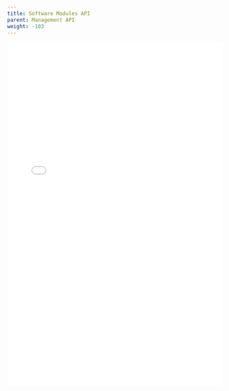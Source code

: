 ```yaml
--- 
title: Software Modules API
parent: Management API
weight: -103
---
```


<iframe width="100%" height="800px" frameborder="0" src="../../../rest-api/softwaremodules-api-guide.html"></iframe>